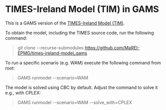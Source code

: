 # TIMES-Ireland Model (TIM) in GAMS
This is a GAMS version of the [TIMES-Ireland Model (TIM)](https://github.com/MaREI-EPMG/times-ireland-model).

To obtain the model, including the TIMES source code, run the following command:
> git clone --recurse-submodules https://github.com/MaREI-EPMG/times-ireland-model_gams

To run a specific scenario (e.g. WAM) execute the following command from root:
> GAMS runmodel --scenario=WAM

The model is solved using CBC by default. Adjust the command to solve it e.g., with CPLEX:
> GAMS runmodel --scenario=WAM --solve_with=CPLEX
